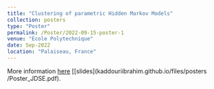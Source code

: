```yaml
---
title: "Clustering of parametric Hidden Markov Models"
collection: posters
type: "Poster"
permalink: /Poster/2022-09-15-poster-1
venue: "Ecole Polytechnique"
date: Sep-2022
location: "Palaiseau, France"
---
```

More information [here](https://digicosme.cnrs.fr/en/junior-conference-on-datascience-and-engeneering-2022-jdse/) [[slides](kaddouriibrahim.github.io/files/posters
/Poster_JDSE.pdf).
